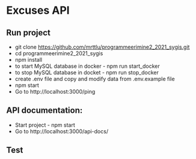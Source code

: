 # Excuses API

## Run project
* git clone https://github.com/mrttlu/programmeerimine2_2021_sygis.git
* cd programmeerimine2_2021_sygis
* npm install
* to start MySQL database in docker - npm run start_docker
* to stop MySQL database in docket - npm run stop_docker
* create .env file and copy and modify data from .env.example file
* npm start
* Go to http://localhost:3000/ping

## API documentation:
* Start project - npm start
* Go to http://localhost:3000/api-docs/

## Test